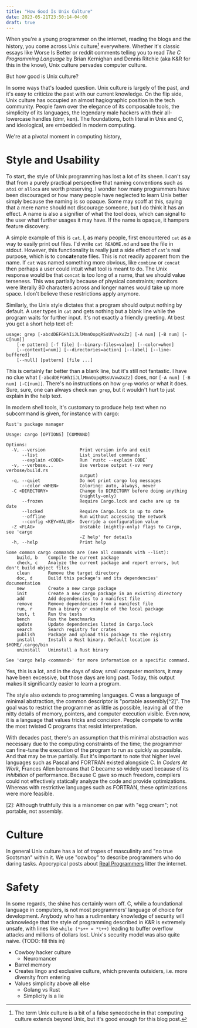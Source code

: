 ```yaml
---
title: "How Good Is Unix Culture"
date: 2023-05-21T23:50:14-04:00
draft: true
---
```


When you're a young programmer on the internet, reading the blogs and
the history, you come across Unix culture[^1] everywhere. Whether it's
classic essays like Worse Is Better or reddit comments telling you to
read *The C Programming Language* by Brian Kernighan and Dennis
Ritchie (aka K&R for this in the know), Unix culture pervades computer
culture.

[^1]: The term Unix culture is a bit of a false synecdoche in that
    computing culture extends beyond Unix, but it's good enough for
    this blog post.

But how good is Unix culture?

In some ways that's loaded question. Unix culture is largely of the
past, and it's easy to criticize the past with our current
knowledge. On the flip side, Unix culture has occupied an almost
hagiographic position in the tech community. People fawn over the
elegance of its composable tools, the simplicity of its languages, the
legendary male hackers with their all-lowercase handles (dmr,
ken). The foundations, both literal in Unix and C, and ideological,
are embedded in modern computing.

We're at a pivotal moment in computing history,

# Style and Usability

To start, the style of Unix programming has lost a lot of its sheen. I
can't say that from a purely practical perspective that naming
conventions such as `atoi` or `alloca` are worth preserving. I wonder
how many programmers have been discouraged or how many people have
neglected to learn Unix better simply because the naming is so
opaque. Some may scoff at this, saying that a mere name should not
discourage someone, but I do think it has an effect. A name is also a
signifier of what the tool does, which can signal to the user what
further usages it may have. If the name is opaque, it hampers feature
discovery.

A simple example of this is `cat`. I, as many people, first
encountered `cat` as a way to easily print out files. I'd write `cat
README.md` and see the file in stdout. However, this functionality is
really just a side effect of `cat`'s real purpose, which is to
con**cat**enate files. This is not readily apparent from the name. If
`cat` was named something more obvious, like `combine` or `concat`
then perhaps a user could intuit what tool is meant to do. The Unix
response would be that `concat` is too long of a name, that we should
value terseness. This was partially because of physical constraints;
monitors were literally 80 characters across and longer names would
take up more space. I don't believe these restrictions apply anymore.

Similarly, the Unix style dictates that a program should output
nothing by default. A user types in `cat` and gets nothing but a blank
line while the program waits for further input. It's not exactly a
friendly greeting. At best you get a short help text of:

```
usage: grep [-abcdDEFGHhIiJLlMmnOopqRSsUVvwXxZz] [-A num] [-B num] [-C[num]]
	[-e pattern] [-f file] [--binary-files=value] [--color=when]
	[--context[=num]] [--directories=action] [--label] [--line-buffered]
	[--null] [pattern] [file ...]
```

This is certainly far better than a blank line, but it's still not
fantastic. I have no clue what `[-abcdDEFGHhIiJLlMmnOopqRSsUVvwXxZz]`
does, nor `[-A num] [-B num] [-C[num]]`. There's no instructions on
how `grep` works or what it does. Sure, sure, one can always check
`man grep`, but it wouldn't hurt to just explain in the help text.

In modern shell tools, it's customary to produce help text when no
subcommand is given, for instance with cargo:

```
Rust's package manager

Usage: cargo [OPTIONS] [COMMAND]

Options:
  -V, --version             Print version info and exit
      --list                List installed commands
      --explain <CODE>      Run `rustc --explain CODE`
  -v, --verbose...          Use verbose output (-vv very verbose/build.rs
                            output)
  -q, --quiet               Do not print cargo log messages
      --color <WHEN>        Coloring: auto, always, never
  -C <DIRECTORY>            Change to DIRECTORY before doing anything
                            (nightly-only)
      --frozen              Require Cargo.lock and cache are up to date
      --locked              Require Cargo.lock is up to date
      --offline             Run without accessing the network
      --config <KEY=VALUE>  Override a configuration value
  -Z <FLAG>                 Unstable (nightly-only) flags to Cargo, see 'cargo
                            -Z help' for details
  -h, --help                Print help

Some common cargo commands are (see all commands with --list):
    build, b    Compile the current package
    check, c    Analyze the current package and report errors, but don't build object files
    clean       Remove the target directory
    doc, d      Build this package's and its dependencies' documentation
    new         Create a new cargo package
    init        Create a new cargo package in an existing directory
    add         Add dependencies to a manifest file
    remove      Remove dependencies from a manifest file
    run, r      Run a binary or example of the local package
    test, t     Run the tests
    bench       Run the benchmarks
    update      Update dependencies listed in Cargo.lock
    search      Search registry for crates
    publish     Package and upload this package to the registry
    install     Install a Rust binary. Default location is $HOME/.cargo/bin
    uninstall   Uninstall a Rust binary

See 'cargo help <command>' for more information on a specific command.
```

Yes, this is a lot, and in the days of slow, small computer monitors,
it may have been excessive, but those days are long past. Today, this
output makes it significantly easier to learn a program.

The style also extends to programming languages. C was a language of
minimal abstraction, the common descriptor is "portable
assembly[^2]". The goal was to restrict the programmer as little as
possible, leaving all of the nitty details of memory, pointers, and
computer execution visible. Even now, it is a language that values
tricks and concision. People compete to write the most twisted C
programs that resist interpretation.

With decades past, there's an assumption that this minimal abstraction
was necessary due to the computing constraints of the time; the
programmer can fine-tune the execution of the program to run as
quickly as possible. And that may be true partially. But it's
important to note that higher level languages such as Pascal and
FORTRAN existed alongside C. In *Coders At Work*, Frances Allen
bemoans that C became so widely used because of its *inhibition* of
performance. Because C gave so much freedom, compilers could not
effectively statically analyze the code and provide
optimizations. Whereas with restrictive languages such as FORTRAN,
these optimizations were more feasible.

[2]: Although truthfully this is a misnomer on par with "egg cream"; not portable, not assembly.

# Culture

In general Unix culture has a lot of tropes of masculinity and "no
true Scotsman" within it. We use "cowboy" to describe programmers who
do daring tasks. Apocrypical posts about [Real
Programmers](http://www.catb.org/jargon/html/story-of-mel.html) litter
the internet.


# Safety

In some regards, the shine has certainly worn off. C, while a
foundational language in computers, is not most programmers' language
of choice for development. Anybody who has a rudimentary knowledge of
security will acknowledge that the style of programming described in
K&R is extremely unsafe, with lines like `while (*s++ = *t++)` leading
to buffer overflow attacks and millions of dollars lost. Unix's
security model was also quite naive. (TODO: fill this in)


- Cowboy hacker culture
  - Neuromancer
- Barrel memory
- Creates lingo and exclusive culture, which prevents outsiders, i.e. more diversity from entering
- Values simplicity above all else
  - Golang vs Rust
  - Simplicity is a lie

